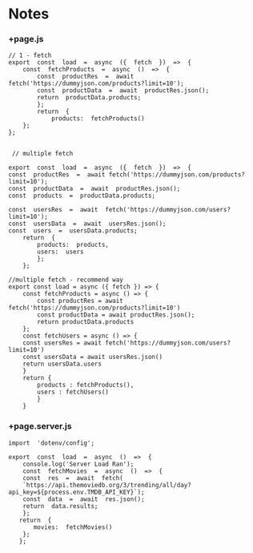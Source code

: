 # Notes

### +page.js

    // 1 - fetch
    export  const  load  =  async  ({  fetch  })  =>  {
    	const  fetchProducts  =  async  ()  =>  {
    		const  productRes  =  await  fetch('https://dummyjson.com/products?limit=10');
    		const  productData  =  await  productRes.json();
    		return  productData.products;
    		};
    		return  {
    			products:  fetchProducts()
    	};
    };


     // multiple fetch

    export  const  load  =  async  ({  fetch  })  =>  {
    const  productRes  =  await fetch('https://dummyjson.com/products?limit=10');
    const  productData  =  await  productRes.json();
    const  products  =  productData.products;

    const  usersRes  =  await  fetch('https://dummyjson.com/users?limit=10');
    const  usersData  =  await  usersRes.json();
    const  users  =  usersData.products;
        return  {
    	    products:  products,
    		users:  users
    		};
    	};

    //multiple fetch - recommend way
    export const load = async ({ fetch }) => {
        const fetchProducts = async () => {
    	    const productRes = await fetch('https://dummyjson.com/products?limit=10')
    		const productData = await productRes.json();
    		return productData.products
    	};
    	const fetchUsers = async () => {
    	const usersRes = await fetch('https://dummyjson.com/users?limit=10')
    	const usersData = await usersRes.json()
    	return usersData.users
    	}
    	return {
    		products : fetchProducts(),
    		users : fetchUsers()
    		}
    	}


### +page.server.js

    import  'dotenv/config';

    export  const  load  =  async  ()  =>  {
        console.log('Server Load Ran');
    	const  fetchMovies  =  async  ()  =>  {
    	const  res  =  await  fetch(
        `https://api.themoviedb.org/3/trending/all/day?api_key=${process.env.TMDB_API_KEY}`);
    	const  data  =  await  res.json();
    	return  data.results;
    	};
       return  {
    	   movies:  fetchMovies()
    	};
       };
